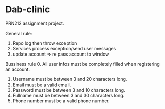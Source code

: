 # Dab-clinic
PRN212 assignment project.

General rule:
1. Repo log then throw exception
2. Services process exception/send user messages
3. update account => re pass account to window

Bussiness rule
0. All user infos must be completely filled when registering an account.
1. Username must be between 3 and 20 characters long.
2. Email must be a valid email.
3. Password must be between 3 and 10 characters long.
4. Fullname must be between 3 and 30 characters long.
5. Phone number must be a valid phone number.


